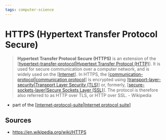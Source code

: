 ```yaml
---
tags: computer-science
---
```


# HTTPS (Hypertext Transfer Protocol Secure)

> **Hypertext Transfer Protocol Secure (HTTPS)** is an extension of the [[hypertext-transfer-protocol|Hypertext Transfer Protocol (HTTP)]]. It is used for secure communication over a computer network, and is widely used on the [[Internet]]. In HTTPS, the [[communication-protocol|communication protocol]] is encrypted using [[transport-layer-security|Transport Layer Security (TLS)]] or, formerly, [[secure-sockets-layer|Secure Sockets Layer (SSL)]]. The protocol is therefore also referred to as HTTP over TLS, or HTTP over SSL. - Wikipedia

- part of the [[internet-protocol-suite|Internet protocol suite]]

## Sources

- <https://en.wikipedia.org/wiki/HTTPS>

[//begin]: # "Autogenerated link references for markdown compatibility"
[hypertext-transfer-protocol|Hypertext Transfer Protocol (HTTP)]: hypertext-transfer-protocol "HTTP (Hypertext Transfer Protocol)"
[Internet]: internet "Internet"
[communication-protocol|communication protocol]: communication-protocol "Communication protocol"
[transport-layer-security|Transport Layer Security (TLS)]: transport-layer-security "TLS (Transport Layer Security)"
[secure-sockets-layer|Secure Sockets Layer (SSL)]: secure-sockets-layer "SSL (Secure Sockets Layer)"
[internet-protocol-suite|Internet protocol suite]: internet-protocol-suite "Internet protocol suite"
[//end]: # "Autogenerated link references"
